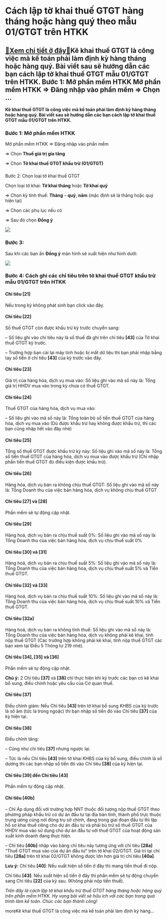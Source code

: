 Cách lập tờ khai thuế GTGT hàng tháng hoặc hàng quý theo mẫu 01/GTGT trên HTKK
==============================================================================

[:gift:Xem chi tiết ở đây:gift:](https://hddtvn.com/cach-lap-to-khai-thue-gtgt-hang-thang-hoac-hang-quy-theo-mau-01-gtgt-tren-htkk/)Kê khai thuế GTGT là công việc mà kế toán phải làm định kỳ hàng tháng hoặc hàng quý. Bài viết sau sẽ hướng dẫn các bạn cách lập tờ khai thuế GTGT mẫu 01/GTGT trên HTKK. Bước 1: Mở phần mềm HTKK Mở phần mềm HTKK => Đăng nhập vào phần mềm => Chọn …
------------------------------------------------------------------------------------------------------------------------------------------------------------------------------------------------------------------------------------------------------

**Kê khai thuế GTGT là công việc mà kế toán phải làm định kỳ hàng tháng hoặc hàng quý. Bài viết sau sẽ hướng dẫn các bạn cách lập tờ khai thuế GTGT mẫu 01/GTGT trên HTKK.**


### Bước 1: Mở phần mềm HTKK


Mở phần mềm HTKK => Đăng nhập vào phần mềm


=> Chọn **Thuế giá trị gia tăng**  

=> Chọn **Tờ khai thuế GTGT khấu trừ (01/GTGT)**


### 
Bước 2: Chọn loại tờ khai thuế GTGT


Chọn loại tờ khai: **Tờ khai tháng** hoặc **Tờ khai quý**  

=> Chọn kỳ tính thuế: **Tháng** – **quý**, **năm** (mặc định sẽ là tháng hoặc quý hiện tại)  

=> Chọn các phụ lục nếu có  

=> Sau đó chọn **Đồng ý**


![](https://hddtvn.com/wp-content/uploads/2021/01/PlwuJfW.png)


### Bước 3:


Sau khi các bạn ấn **Đồng ý** màn hình sẽ xuất hiện như hình dưới:


![](https://hddtvn.com/wp-content/uploads/2021/01/E0kF1tg.png)


### Bước 4: Cách ghi các chỉ tiêu trên tờ khai thuế GTGT khấu trừ mẫu 01/GTGT trên HTKK


#### **Chỉ tiêu [21]**


Nếu trong kỳ không phát sinh bạn click vào đây.


#### **Chỉ tiêu [22]**


Số thuế GTGT còn được khấu trừ kỳ trước chuyển sang:  

– Số liệu ghi vào chỉ tiêu này là số thuế đã ghi trên chỉ tiêu **[43]** của Tờ khai thuế GTGT kỳ trước.  

– Trường hợp bạn cài lại máy tính hoặc bị mất dữ liệu thì bạn phải nhập bằng tay số tiền ở chỉ tiêu **[43]** của kỳ trước vào đây.


#### **Chỉ tiêu [23]**


Giá trị của hàng hóa, dịch vụ mua vào: Số liệu ghi vào mã số này là: Tổng giá trị HHDV mua vào trong kỳ chưa có thuế GTGT.


#### **Chỉ tiêu [24]**


Thuế GTGT của hàng hóa, dịch vụ mua vào:  

– Số liệu ghi vào mã số này là: Tổng toàn bộ số tiền thuế GTGT của hàng hóa, dịch vụ mua vào (Dù được khấu trừ hay không được khấu trừ, thì các bạn cũng nhập hết vào đây nhé)


#### **Chỉ tiêu [25]**


Tổng số thuế GTGT được khấu trừ kỳ này: Số liệu ghi vào mã số này là: Tổng số tiền thuế GTGT của hàng hóa, dịch vụ mua vào được khấu trừ (Chỉ nhập phần tiền thuế GTGT đủ điều kiện được khấu trừ).


#### **Chỉ tiêu [26]**


Hàng hóa, dịch vụ bán ra không chịu thuế GTGT: Số liệu ghi vào mã số này là: Tổng Doanh thu của việc bán hàng hóa, dịch vụ không chịu thuế GTGT


#### **Chỉ tiêu [27]** **và** **[28**]


Phần mềm sẽ tự động cập nhật.


#### **Chỉ tiêu [29]**


Hàng hoá, dịch vụ bán ra chịu thuế suất 0%: Số liệu ghi vào mã số này là: Tổng Doanh thu của việc bán hàng hóa, dịch vụ chịu thuế suất 0%


#### **Chỉ tiêu [30] và [31]**


Hàng hoá, dịch vụ bán ra chịu thuế suất 5%: Số liệu ghi vào mã số này là: Tổng Doanh thu của việc bán hàng hóa, dịch vụ chịu thuế suất 5% và Tiền thuế GTGT.


#### **Chỉ tiêu [32] và [33]**


Hàng hoá, dịch vụ bán ra chịu thuế suất 10%: Số liệu ghi vào mã số này là: Tổng Doanh thu của việc bán hàng hóa, dịch vụ chịu thuế suất 10% và Tiền thuế GTGT.


#### **Chỉ tiêu [32a]**


Hàng hoá, dịch vụ bán ra không tính thuế: Số liệu ghi vào mã số này là: Tổng Doanh thu của việc bán hàng hóa, dịch vụ không phải kê khai, tính nộp thuế GTGT (Các trường hợp không phải kê khai, tính nộp thuế GTGT các bạn xem tại Điều 5 Thông tư 219 nhé).


#### **Chỉ tiêu [34], [35] và [36]**


Phần mềm sẽ tự động cập nhật.


**Chú ý:** 2 Chỉ tiêu **[37]** và **[38]** chỉ thực hiện khi kỳ trước các bạn có kê khai bổ sung, điều chỉnh hoặc yêu cầu của Cơ quan thuế.


#### **Chỉ tiêu [37]**


Điều chỉnh giảm: Nếu Chỉ tiêu **[43]** trên tờ khai bổ sung KHBS của kỳ trước là số âm (tức là trong ngoặc) thì bạn nhập số tiền đó vào Chỉ tiêu **[37]** của kỳ hiện tại.


#### **Chỉ tiêu [38]**


Điều chỉnh tăng:  

– Cũng như chỉ tiêu **[37]** nhưng ngược lại.  

– Tức là nếu Chỉ tiêu **[43]** trên tờ khai KHBS của kỳ bổ sung, điều chỉnh là số dương thì các bạn nhập số tiền đó vào Chỉ tiêu **[38]** của kỳ hiện tại.


#### **Chỉ tiêu [39] đến Chỉ tiêu [43]**


Phần mềm tự động cập nhật.


#### **Chỉ tiêu [40b]**


– Chỉ Áp dụng đối với trường hợp NNT thuộc đối tượng nộp thuế GTGT theo phương pháp khấu trừ có dự án đầu tư tại địa bàn tỉnh, thành phố trực thuộc trung ương cùng nơi đóng trụ sở chính, đang trong giai đoạn đầu tư thì lập hồ sơ khai thuế riêng cho dự án đầu tư và phải bù trừ số thuế GTGT của HHDV mua vào sử dụng cho dự án đầu tư với thuế GTGT của hoạt động sản xuất kinh doanh đang thực hiện.


– Chỉ tiêu **[40b]** nhập vào bảng chỉ tiêu này tương ứng với chỉ tiêu **[28a]** “Thuế GTGT mua vào của dự án đầu tư” trên tờ khai 02/GTGT. Giá trị tại chỉ tiêu **[28a]** trên tờ khai 02/GTGT không được lớn hơn giá trị chỉ tiêu **[40a]**.


**Lưu ý:** Chỉ tiêu **[40]**: Nếu xuất hiện số tiền ở đây thì mang tiền thuế đi nộp.  

Chỉ tiêu **[43]**: Nếu xuất hiện số tiền ở đây thì phần mềm sẽ tự động chuyển sang Chỉ tiêu **[22]** của kỳ sau. (Không phải nộp tiền thuế).


*Trên đây là cách lập tờ khai khấu trừ thuế GTGT hàng tháng hoặc hàng quý trên phần mềm HTKK. Hy vọng bài viết sẽ hữu ích với các bạn trong quá trình làm kế toán. Chúc các bạn thành công!*


moreKê khai thuế GTGT là công việc mà kế toán phải làm định kỳ hàng…

